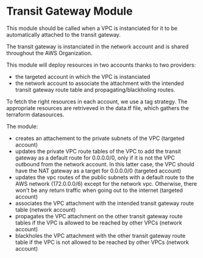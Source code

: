 # Transit Gateway Module

This module should be called when a VPC is instanciated for it to be automatically attached to the transit gateway.

The transit gateway is instanciated in the network account and is shared throughout the AWS Organization.

This module will deploy resources in two accounts thanks to two providers:
- the targeted account in which the VPC is instanciated
- the network account to associate the attachment with the intended transit gateway route table and propagating/blackholing routes.

To fetch the right resources in each account, we use a tag strategy. The appropriate resources are retriveved in the data.tf file, which gathers the terraform datasources.

The module:
- creates an attachement to the private subnets of the VPC (targeted account)
- updates the private VPC route tables of the VPC to add the transit gateway as a default route for 0.0.0.0/0, only if it is not the VPC outbound from the network account. In this latter case, the VPC should have the NAT gateway as a target for 0.0.0.0/0 (targeted account)
- updates the vpc routes of the public subnets with a default route to the AWS network (172.0.0.0/6) except for the network vpc. Otherwise, there won't be any return traffic when going out to the internet (targeted account)
- associates the VPC attachment with the intended transit gateway route table (network account)
- propagates the VPC attachment on the other transit gateway route tables if the VPC is allowed to be reached by other VPCs (network account)
- blackholes the VPC attachment with the other transit gateway route table if the VPC is not allowed to be reached by other VPCs (network account)